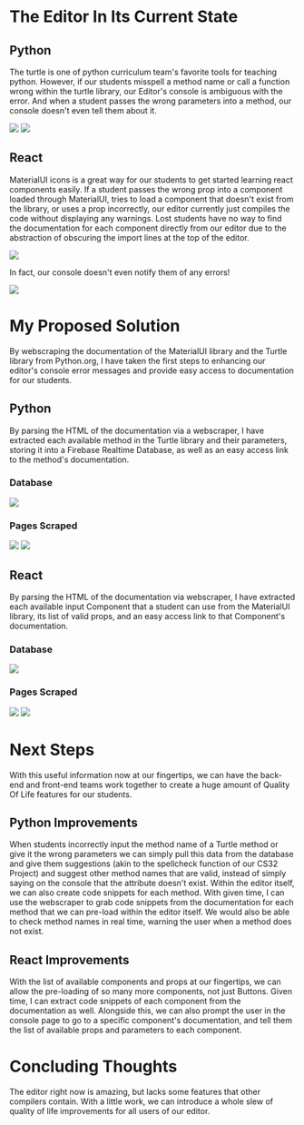 # The Editor In Its Current State
## Python 
The turtle is one of python curriculum team's favorite tools for teaching python. However, if our students misspell a method name or call a function wrong within the turtle library, our Editor's console is ambiguous with the error. And when a student passes the wrong parameters into a method, our console doesn't even tell them about it.

![](./assets/python/badPython.png)
![](./assets/python/lefErrorConsole.png)
## React
MaterialUI icons is a great way for our students to get started learning react components easily. If a student passes the wrong prop into a component loaded through MaterialUI, tries to load a component that doesn't exist from the library, or uses a prop incorrectly, our editor currently just compiles the code without displaying any warnings. Lost students have no way to find the documentation for each component directly from our editor due to the abstraction of obscuring the import lines at the top of the editor.

![](./assets/react/incorrectReact.png)

In fact, our console doesn't even notify them of any errors!

![](./assets/react/incReactConsoleOutput.png)

# My Proposed Solution
By webscraping the documentation of the MaterialUI library and the Turtle library from Python.org, I have taken the first steps to enhancing our editor's console error messages and provide easy access to documentation for our students.
## Python
By parsing the HTML of the documentation via a webscraper, I have extracted each available method in the Turtle library and their parameters, storing it into a Firebase Realtime Database, as well as an easy access link to the method's documentation.
### Database
![](./assets/python/pythonUpgradeDB.png)

### Pages Scraped
![](./assets/python/methodsScraped.png)
![](./assets/python/parametersScraped.png)

## React
By parsing the HTML of the documentation via webscraper, I have extracted each available input Component that a student can use from the MaterialUI library, its list of valid props, and an easy access link to that Component's documentation. 
### Database
![](./assets/react/reactUpgradeDatabase.png)

### Pages Scraped
![](./assets/react/navbarPageScraped.png)
![](./assets/react/codeSnippetScraped.png)


# Next Steps
With this useful information now at our fingertips, we can have the back-end and front-end teams work together to create a huge amount of Quality Of Life features for our students.

## Python Improvements
When students incorrectly input the method name of a Turtle method or give it the wrong parameters we can simply pull this data from the database and give them suggestions (akin to the spellcheck function of our CS32 Project) and suggest other method names that are valid, instead of simply saying on the console that the attribute doesn't exist. Within the editor itself, we can also create code snippets for each method. With given time, I can use the webscraper to grab code snippets from the documentation for each method that we can pre-load within the editor itself. We would also be able to check method names in real time, warning the user when a method does not exist.

## React Improvements
With the list of available components and props at our fingertips, we can allow the pre-loading of so many more components, not just Buttons. Given time, I can extract code snippets of each component from the documentation as well. Alongside this, we can also prompt the user in the console page to go to a specific component's documentation, and tell them the list of available props and parameters to each component.

# Concluding Thoughts
The editor right now is amazing, but lacks some features that other compilers contain. With a little work, we can introduce a whole slew of quality of life improvements for all users of our editor.
